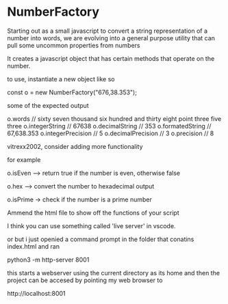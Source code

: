 NumberFactory
=============

Starting out as a small javascript to convert a string representation of a number into words,
we are evolving into a general purpose utility that can pull some uncommon properties from numbers

It creates a javascript object that has certain methods that operate on the number.


to use, instantiate a new object like so

const o = new NumberFactory("676,38.353");

some of the expected output

o.words            // sixty seven thousand six hundred and thirty eight point three five three
o.integerString    // 67638
o.decimalString    // 353
o.formatedString   // 67,638.353
o.integerPrecision // 5
o.decimalPrecision // 3
o.precision        // 8


vitrexx2002, consider adding more functionality
 
for example

o.isEven --> return true if the number is even, otherwise false

o.hex  --> convert the number to hexadecimal output

o.isPrime -> check if the number is a prime number


Ammend the html file to show off the functions of your script


I think you can use something called 'live server' in vscode.

or
but i just openied a command prompt in the folder that conatins index.html and ran

python3 -m http-server 8001

this starts a webserver using the current directory as its home and then the project can be accesed  by pointing my web browser to

http://localhost:8001



